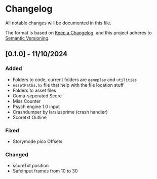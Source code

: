 # Changelog
All notable changes will be documented in this file.

The format is based on [Keep a Changelog](https://keepachangelog.com/en/1.0.0/),
and this project adheres to [Semantic Versioning](https://semver.org/spec/v2.0.0.html).

## [0.1.0] - 11/10/2024
### Added
- Folders to code, current folders are `gameplay` and `utilities`
- `AssetPaths.hx` file that help with the file location stuff
- Folders to asset files
- Coma-seperated Score
- Miss Counter
- Psych engine 1.0 input
- Crashdumper by larsiusprime (crash handler)
- Scoretxt Outline
### Fixed
- Storymode pico Offsets
### Changed
- scoreTxt position
- SafeInput frames from 10 to 30